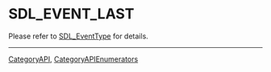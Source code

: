 # SDL_EVENT_LAST

Please refer to [SDL_EventType](SDL_EventType) for details.

----
[CategoryAPI](CategoryAPI), [CategoryAPIEnumerators](CategoryAPIEnumerators)

